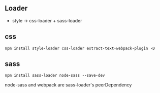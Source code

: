 ## Loader
- style -> css-loader + sass-loader

## css
```
npm install style-loader css-loader extract-text-webpack-plugin -D
```

## sass
```
npm install sass-loader node-sass --save-dev
```
node-sass and webpack are sass-loader's peerDependency

